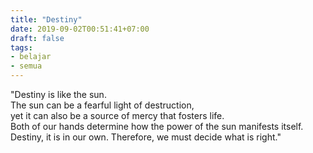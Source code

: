 ```yaml
---
title: "Destiny"
date: 2019-09-02T00:51:41+07:00
draft: false
tags:
- belajar
- semua
---
```


"Destiny is like the sun.  
The sun can be a fearful light of destruction,  
yet it can also be a source of mercy that fosters life.  
Both of our hands determine how the power of the sun manifests itself.  
Destiny, it is in our own. Therefore, we must decide what is right."
